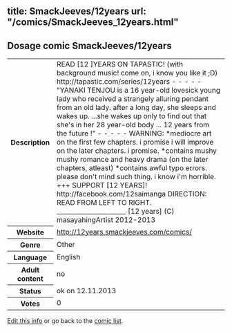 title: SmackJeeves/12years
url: "/comics/SmackJeeves_12years.html"
---
Dosage comic SmackJeeves/12years
-----------------------------------------

<p id="msg"></p>
<script type="text/javascript">
if (window.location.search === '?edit_info_mail=sent_ok') {
  var elem = document.getElementById("msg");
  elem.innerHTML = 'Edited information sucessfully sent for review, which is usually done daily. Thanks!';
  elem.className = 'ok';
}
</script>
<table class="comicinfo">
<tr>
<th>Description</th><td>READ [12 ]YEARS ON TAPASTIC! (with background music! come on, i know you like it ;D) http://tapastic.com/series/12years - - - - - &quot;YANAKI TENJOU is a 16 year-old lovesick young lady who received a strangely alluring pendant from an old lady. after a long day, she sleeps and wakes up. ...she wakes up only to find out that she's in her 28 year-old body ... 12 years from the future !&quot; - - - - - WARNING: *mediocre art on the first few chapters. i promise i will improve on the later chapters. i promise. *contains mushy mushy romance and heavy drama (on the later chapters, atleast) *contains awful typo errors. please don't mind such thing. i know i'm horrible. +++ SUPPORT [12 YEARS]! http://facebook.com/12saimanga DIRECTION: READ FROM LEFT TO RIGHT. ______________________ [12 years] (C) masayahingArtist 2012-2013</td>
</tr>
<tr>
<th>Website</th><td><a href="http://12years.smackjeeves.com/comics/">http://12years.smackjeeves.com/comics/</a></td>
</tr>
<tr>
<th>Genre</th><td>Other</td>
</tr>
<tr>
<th>Language</th><td>English</td>
</tr>
<tr>
<th>Adult content</th><td>no</td>
</tr>
<tr>
<th>Status</th><td>ok on 12.11.2013</td>
</tr>
<tr>
<th>Votes</th><td>0</td>
</tr>
</table>

[Edit this info](SmackJeeves_12years_edit.html) or go back to the [comic list](../comic-index.html).
